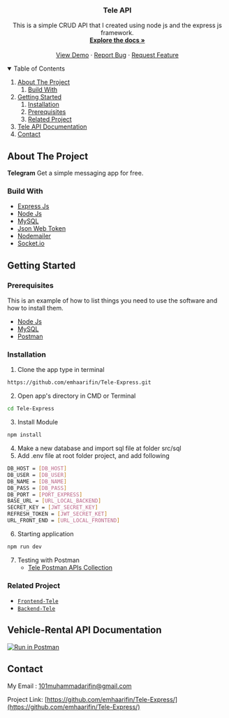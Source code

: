 <!-- PROJECT LOGO -->
<br />
<p align="center">
  <h3 align="center">Tele API</h3>

  <p align="center">
    This is a simple CRUD API that I created using node js and the express js framework.
    <br />
    <a href="https://github.com/emhaarifin/Tele-Express"><strong>Explore the docs »</strong></a>
    <br />
    <br />
    <a href="https://my-tele.netlify.app/" target="_blank">View Demo</a>
    ·
    <a href="https://github.com/emhaarifin/Tele-Express/issues" target="_blank">Report Bug</a>
    ·
    <a href="https://github.com/emhaarifin/Tele-Express/pulls" target="_blank">Request Feature</a>
  </p>
</p>

<!-- TABLE OF CONTENTS -->
<details open="open">
  <summary>Table of Contents</summary>
  <ol>
    <li>
      <a href="#about-the-project">About The Project</a>
        <ol>
            <li>
                <a href="#build-with">Build With</a>
            </li>
        </ol>
    </li>
    <li>
      <a href="#getting-started">Getting Started</a>
      <ol>
        <li>
          <a href="#installation">Installation</a>
        </li>
        <li>
          <a href="#prerequisites">Prerequisites</a>
        </li>
        <li>
          <a href="#related-project">Related Project</a>
        </li>
      </ol>
    </li>
    <li><a href="#tele-api-documentation">Tele API Documentation</a></li>
    <li><a href="#contact">Contact</a></li>
  </ol>
</details>

## About The Project

<b>Telegram</b> Get a simple messaging app for free.

### Build With
* [Express Js](https://expressjs.com/)
* [Node Js](https://nodejs.org/en/)
* [MySQL](https://www.mysql.com/)
* [Json Web Token](https://jwt.io/)
* [Nodemailer](https://nodemailer.com/about/)
* [Socket.io](https://socket.io/)

## Getting Started

### Prerequisites

This is an example of how to list things you need to use the software and how to install them.
* [Node Js](https://nodejs.org/en/download/)
* [MySQL](https://www.mysql.com/downloads/)
* [Postman](https://www.postman.com/downloads/)

### Installation
    
1. Clone the app type in terminal
```sh
https://github.com/emhaarifin/Tele-Express.git
```
2. Open app's directory in CMD or Terminal
```sh
cd Tele-Express
```
3. Install Module
```sh
npm install
```
4. Make a new database and import sql file at folder src/sql
5. Add .env file at root folder project, and add following
```sh
DB_HOST = [DB_HOST]
DB_USER = [DB_USER]
DB_NAME = [DB_NAME]
DB_PASS = [DB_PASS]
DB_PORT = [PORT_EXPRESS]
BASE_URL = [URL_LOCAL_BACKEND]
SECRET_KEY = [JWT_SECRET_KEY]
REFRESH_TOKEN = [JWT_SECRET_KET]
URL_FRONT_END = [URL_LOCAL_FRONTEND]
```
6. Starting application
```sh
npm run dev
```
7. Testing with Postman
    * [Tele Postman APIs Collection](https://documenter.getpostman.com/view/10604967/UUxtEAcn)

### Related Project

* [`Frontend-Tele`](https://github.com/emhaarifin/Tele-React)
* [`Backend-Tele`](https://github.com/emhaarifin/Tele-Express/)

## Vehicle-Rental API Documentation
[![Run in Postman](https://run.pstmn.io/button.svg)](https://app.getpostman.com/run-collection/224ab72b873ad7dd5d29)

## Contact
My Email : 101muhammadarifin@gmail.com

Project Link: [https://github.com/emhaarifin/Tele-Express/](https://github.com/emhaarifin/Tele-Express/)
